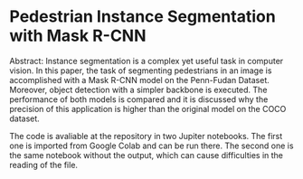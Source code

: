 # Pedestrian Instance Segmentation with Mask R-CNN

Abstract: Instance segmentation is a complex yet useful task in computer vision. In this paper, the task of segmenting pedestrians in an image is accomplished with a Mask R-CNN model on the Penn-Fudan Dataset. Moreover, object detection with a simpler backbone is executed. The performance of both models is compared and it is discussed why the precision of this application is higher than the original model on the COCO dataset.

The code is avaliable at the repository in two Jupiter notebooks. The first one is imported from Google Colab and can be run there. The second one is the same notebook without the output, which can cause difficulties in the reading of the file.
